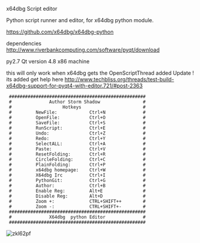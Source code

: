 x64dbg Script editor

Python script runner and editor, for x64dbg python module.

https://github.com/x64dbg/x64dbg-python

dependencies
http://www.riverbankcomputing.com/software/pyqt/download

py2.7 Qt version 4.8 x86 machine

this will only work when x64dbg gets the OpenScriptThread added
Update ! its added
get help here
http://www.techbliss.org/threads/test-build-x64dbg-support-for-pyqt4-with-editor.721/#post-2363



```
 ###################################################
 #              Author Storm Shadow                #
 #                   Hotkeys                       #
 #         NewFile:            Ctrl+N              #
 #         OpenFile:           Ctrl+O              #
 #         SaveFile:           Ctrl+S              #
 #         RunScript:          Ctrl+E              #
 #         Undo:               Ctrl+Z              #
 #         Redo:               Ctrl+Y              #
 #         SelectALL:          Ctrl+A              #
 #         Paste:              Ctrl+V              #
 #         ResetFolding:       Ctrl+R              #
 #         CircleFolding:      Ctrl+C              #
 #         PlainFolding:       Ctrl+P              #
 #         x64dbg homepage:    Ctrl+W              #
 #         X64dbg Irc          Ctrl+I              #
 #         PythonGit:          Ctrl+G              #
 #         Author:             Ctrl+B              #
 #         Enable Reg:         Alt+E               #
 #         Disable Reg:        Alt+D               #
 #         Zoom +:             CTRL+SHIFT++        #
 #         Zoom -:             CTRL+SHIFT+-        #  
 ###################################################
 #              X64dbg  python Editor              #
 ###################################################
```

![zkl62pf](https://cloud.githubusercontent.com/assets/3592375/8758623/7b971de4-2ce6-11e5-9662-171677651499.png)


